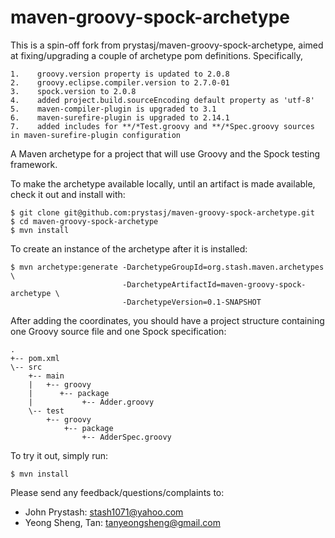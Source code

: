 maven-groovy-spock-archetype
============================

This is a spin-off fork from prystasj/maven-groovy-spock-archetype, aimed at fixing/upgrading a couple of archetype pom definitions.
Specifically,

    1.    groovy.version property is updated to 2.0.8
    2.    groovy.eclipse.compiler.version to 2.7.0-01
    3.    spock.version to 2.0.8
    4.    added project.build.sourceEncoding default property as 'utf-8'
    5.    maven-compiler-plugin is upgraded to 3.1
    6.    maven-surefire-plugin is upgraded to 2.14.1
    7.    added includes for **/*Test.groovy and **/*Spec.groovy sources in maven-surefire-plugin configuration

A Maven archetype for a project that will use Groovy and the Spock testing framework.

To make the archetype available locally, until an artifact is made available, check it out and install with:
  
    $ git clone git@github.com:prystasj/maven-groovy-spock-archetype.git
    $ cd maven-groovy-spock-archetype
    $ mvn install

To create an instance of the archetype after it is installed:

    $ mvn archetype:generate -DarchetypeGroupId=org.stash.maven.archetypes \
                             -DarchetypeArtifactId=maven-groovy-spock-archetype \
                             -DarchetypeVersion=0.1-SNAPSHOT

After adding the coordinates, you should have a project structure containing one Groovy source file and one Spock specification:

    .
    +-- pom.xml
    \-- src
        +-- main
        |   +-- groovy
        |      +-- package
        |           +-- Adder.groovy
        \-- test
            +-- groovy
                +-- package
                    +-- AdderSpec.groovy

To try it out, simply run:

    $ mvn install

Please send any feedback/questions/complaints to:

* John Prystash: stash1071@yahoo.com
* Yeong Sheng, Tan: tanyeongsheng@gmail.com
